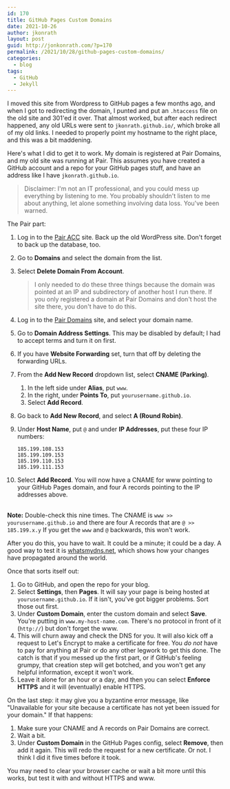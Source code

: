 ```yaml
---
id: 170
title: GitHub Pages Custom Domains
date: 2021-10-26
author: jkonrath
layout: post
guid: http://jonkonrath.com/?p=170
permalink: /2021/10/28/github-pages-custom-domains/
categories:
  - blog
tags:
  - GitHub
  - Jekyll
---
```


I moved this site from Wordpress to GitHub pages a few months ago, and when I got to redirecting the domain, I punted and put an `.htaccess` file on the old site and 301'ed it over. That almost worked, but after each redirect happened, any old URLs were sent to `jkonrath.github.io/`, which broke all of my old links. I needed to properly point my hostname to the right place, and this was a bit maddening.

Here's what I did to get it to work. My domain is registered at Pair Domains, and my old site was running at Pair. This assumes you have created a GitHub account and a repo for your GitHub pages stuff, and have an address like I have `jkonrath.github.io`.

> Disclaimer: I'm not an IT professional, and you could mess up everything by listening to me. You probably shouldn't listen to me about anything, let alone something involving data loss. You've been warned.

The Pair part:

1. Log in to the [Pair ACC](https://acc.pair.com) site. Back up the old WordPress site. Don't forget to back up the database, too.
1. Go to **Domains** and select the domain from the list.
1. Select **Delete Domain From Account**.
    > I only needed to do these three things because the domain was pointed at an IP and subdirectory of another host I run there. If you only registered a domain at Pair Domains and don't host the site there, you don't have to do this.
1. Log in to the [Pair Domains](https://www.pairdomains.com) site, and select your domain name.
1. Go to **Domain Address Settings**. This may be disabled by default; I had to accept terms and turn it on first.
1. If you have **Website Forwarding** set, turn that off by deleting the forwarding URLs.
1. From the **Add New Record** dropdown list, select **CNAME (Parking)**.

    1. In the left side under **Alias**, put `www`.
    1. In the right, under **Points To**, put `yourusername.github.io`.
    1. Select **Add Record**.

1. Go back to **Add New Record**, and select **A (Round Robin)**.
1. Under **Host Name**, put `@` and under **IP Addresses**, put these four IP numbers:
    ```
    185.199.108.153
    185.199.109.153
    185.199.110.153
    185.199.111.153
    ```
1. Select **Add Record**. You will now have a CNAME for www pointing to your GitHub Pages domain, and four A records pointing to the IP addresses above.<br/><br/>

**Note:** Double-check this nine times. The CNAME is `www >> yourusername.github.io` and there are four A records that are `@ >> 185.199.x.y` If you get the `www` and `@` backwards, this won't work.

After you do this, you have to wait. It could be a minute; it could be a day. A good way to test it is [whatsmydns.net](https://www.whatsmydns.net), which shows how your changes have propagated around the world.

Once that sorts itself out:

1. Go to GitHub, and open the repo for your blog.
1. Select **Settings**, then **Pages**. It will say your page is being hosted at `yourusername.github.io`. If it isn't, you've got bigger problems. Sort those out first.
1. Under **Custom Domain**, enter the custom domain and select **Save**. You're putting in `www.my-host-name.com`. There's no protocol in front of it (`http://`) but don't forget the www.
1. This will churn away and check the DNS for you. It will also kick off a request to Let's Encrypt to make a certificate for free. You _do not_ have to pay for anything at Pair or do any other legwork to get this done. The catch is that if you messed up the first part, or if GitHub's feeling grumpy, that creation step will get botched, and you won't get any helpful information, except it won't work.
1. Leave it alone for an hour or a day, and then you can select **Enforce HTTPS** and it will (eventually) enable HTTPS.

On the last step: it may give you a byzantine error message, like "Unavailable for your site because a certificate has not yet been issued for your domain." If that happens:

1. Make sure your CNAME and A records on Pair Domains are correct.
1. Wait a bit.
1. Under **Custom Domain** in the GitHub Pages config, select **Remove**, then add it again. This will redo the request for a new certificate. Or not. I think I did it five times before it took.

You may need to clear your browser cache or wait a bit more until this works, but test it with and without HTTPS and www.
